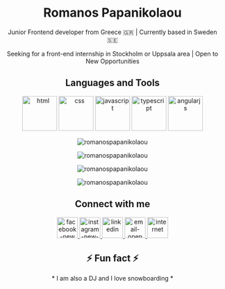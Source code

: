 <h1 align="center">Romanos Papanikolaou</h1>
<p align="center">Junior Frontend developer from Greece 🇬🇷 | Currently based in Sweden 🇸🇪</p>
<p align="center">Seeking for a front-end internship in Stockholm or Uppsala area | Open to New Opportunities </p>



<h2 align="center">Languages and Tools</h2>
<p align="center"> 
  <img width="80" height="80" src="https://img.icons8.com/color/96/html-5--v1.png" alt="html"/> 
  <img width="80" height="80" src="https://img.icons8.com/color/96/css3.png" alt="css"/>
  <img width="80" height="80" src="https://img.icons8.com/fluency/96/javascript.png" alt="javascript"/>
  <img width="80" height="80" src="https://img.icons8.com/fluency/96/typescript--v1.png" alt="typescript"/>
  <img width="80" height="80" src="https://img.icons8.com/fluency/96/angularjs.png" alt="angularjs"/>
</p>

<p align="center"> 
  <img src="https://komarev.com/ghpvc/?username=romanospapanikolaou&label=Profile%20views&color=0e75b6&style=flat" alt="romanospapanikolaou" /> </p>
<p align="center">
  <img align="center" src="https://github-readme-stats.vercel.app/api/top-langs?username=romanospapanikolaou&show_icons=true&locale=en&layout=compact" alt="romanospapanikolaou" /></p>
<p align="center">
 <img align="center" src="https://github-readme-stats.vercel.app/api?username=romanospapanikolaou&show_icons=true&locale=en" alt="romanospapanikolaou" /></p>
<p align="center">
<img align="center" src="https://github-readme-streak-stats.herokuapp.com/?user=romanospapanikolaou&" alt="romanospapanikolaou" /></p>


<h2 align="center">Connect with me</h2>
<p align="center"> 
  <a href="https://fb.com/romanospapanikolaou" target="blank"><img width="48" height="48" src="https://img.icons8.com/fluency/96/facebook-new.png" alt="facebook-new"/>
  </a>
  <a href="https://instagram.com/romanospapanikolaou" target="blank"><img width="48" height="48" src="https://img.icons8.com/color/96/instagram-new--v1.png" alt="instagram-new--      v1"/>
  </a>
  <a href="https://linkedin.com/in/romanos-papanikolaou" target="blank"><img width="48" height="48" src="https://img.icons8.com/color/96/linkedin.png" alt="linkedin"/>
  </a>
  <a href="mailto:romanospapanikolaou@gmail.com?subject=You can write your subject here&body=Say Hello! 😊" target=”_blank”><img width="48" height="48"                   src="https://img.icons8.com/fluency/96/email-open.png" alt="email-open"/>
  </a>
  <a href="https://romanospapanikolaou.com" target="blank"><img width="48" height="48" src="https://img.icons8.com/fluency/48/internet.png" alt="internet"/>
  </a>
</p>

<h2 align="center">⚡ Fun fact ⚡
</h2>
<p align="center">* I am also a DJ and I love snowboarding *
</p>

